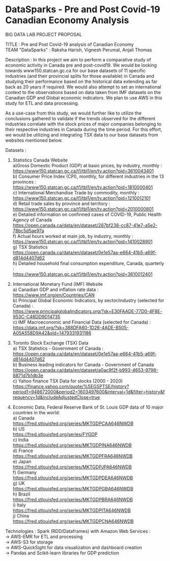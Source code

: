 # DataSparks - Pre and Post Covid-19 Canadian Economy Analysis
BIG DATA LAB PROJECT PROPOSAL

TITLE : Pre and Post Covid-19 analysis of Canadian Economy  
TEAM "DataSparks" : Raksha Harish, Vignesh Perumal, Anjali Thomas  

Description : 
In this project we aim to perform a comparative study of economic activity in Canada pre and post-covid19. We would be looking towards www150.statcan.gc.ca for our base datasets 
of 11 specific industries (and their provincial splits for those available) in Canada and studying their performance based on the historical data extending as far back as 20 years if required. We would also attempt to set an international context to the observations based on data taken from IMF datasets on the Canadian GDP and Global economic indicators. We plan to use AWS in this study for ETL and data processing. 

As a use-case from this study, we would further like to utilize the conclusions gathered to validate if the trends observed for the different industries correlate with the stock 
prices of major companies belonging to their respective industries in Canada during the time period. For this effort, we would be utilizing and integrating TSX data to our base
datasets from websites mentioned below.

Datasets :  
1. Statistics Canada Website  
a)Gross Domestic Product (GDP) at basic prices, by industry, monthly :   
https://www150.statcan.gc.ca/t1/tbl1/en/tv.action?pid=3610043401  
b) Consumer Price Index (CPI), monthly, for different industries in the 13 provinces :  
https://www150.statcan.gc.ca/t1/tbl1/en/tv.action?pid=1810000401  
c) International Merchandise Trade by commodity, monthly :  
https://www150.statcan.gc.ca/t1/tbl1/en/tv.action?pid=1210012101  
d) Retail trade sales by province and territory :  
https://www150.statcan.gc.ca/t1/tbl1/en/tv.action?pid=2010000801  
e) Detailed information on confirmed cases of COVID-19, Public Health Agency of Canada  
https://open.canada.ca/data/en/dataset/287bf238-cc87-41e7-a5e2-78bc5d5ae97a  
f) Actual hours worked at main job, by industry, monthly :  
https://www150.statcan.gc.ca/t1/tbl1/en/tv.action?pid=1410028901    
g) TSX Statistics  
https://open.canada.ca/data/en/dataset/0e1e57aa-e664-41b5-a69f-d814d4407d62  
h) Detailed household final consumption expenditure, Canada, quarterly :  
https://www150.statcan.gc.ca/t1/tbl1/en/tv.action?pid=3610012401  

2. International Monetary  Fund (IMF) Website  
a) Canadian GDP and inflation rate data :  
https://www.imf.org/en/Countries/CAN  
b) Principal Global Economic Indicators, by sector/industry (selected for Canada) :  
https://www.principalglobalindicators.org/?sk=E30FAADE-77D0-4F8E-953C-C48DD9D14735  
c) IMF Macroeconomic and Financial Data (selected for Canada) :  
https://data.imf.org/?sk=388DFA60-1D26-4ADE-B505-A05A558D9A42&sId=1479331931186  

3. Toronto Stock Exchange (TSX) Data  
a) TSX Statistics - Government of Canada :  
https://open.canada.ca/data/en/dataset/0e1e57aa-e664-41b5-a69f-d814d4407d62  
b) Business leading indicators for Canada - Government of Canada  
https://open.canada.ca/data/en/dataset/a0ac9f2f-b993-4653-9798-8871d7b1db3e  
c) Yahoo finance TSX Data for stocks (2000 - 2020)  
https://finance.yahoo.com/quote/%5EGSPTSE/history?period1=948672000&period2=1603497600&interval=1d&filter=history&frequency=1d&includeAdjustedClose=true  
4. Economic Data, Federal Reserve Bank of St. Louis
GDP data of 10 major countries in the world:  
a) Canada  
https://fred.stlouisfed.org/series/MKTGDPCAA646NWDB  
b) US  
https://fred.stlouisfed.org/series/FYGDP  
c) India  
https://fred.stlouisfed.org/series/MKTGDPINA646NWDB  
d) France  
https://fred.stlouisfed.org/series/MKTGDPFRA646NWDB  
e) Japan  
https://fred.stlouisfed.org/series/MKTGDPJPA646NWDB  
f) Germany  
https://fred.stlouisfed.org/series/MKTGDPDEA646NWDB  
g) UK  
https://fred.stlouisfed.org/series/MKTGDPGBA646NWDB  
h) Brazil  
https://fred.stlouisfed.org/series/MKTGDPBRA646NWDB  
i) Italy  
https://fred.stlouisfed.org/series/MKTGDPITA646NWDB  
j) China  
https://fred.stlouisfed.org/series/MKTGDPCNA646NWDB  

Technologies : Spark (RDD/Dataframes) with Amazon Web Services :    
-> AWS-EMR for ETL and processing  
-> AWS-S3 for storage  
-> AWS-QuickSight for data visualization and dashboard creation  
-> Pandas and Scikit-learn libraries for GDP prediction  
